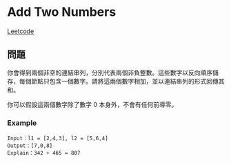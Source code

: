 # Add Two Numbers
[Leetcode](https://leetcode.com/problems/add-two-numbers/)

## 問題
你會得到兩個非空的連結串列，分別代表兩個非負整數。這些數字以反向順序儲存，每個節點只包含一個數字。請將這兩個數字相加，並以連結串列的形式回傳其和。

你可以假設這兩個數字除了數字 0 本身外，不會有任何前導零。

### Example
```
Input：l1 = [2,4,3], l2 = [5,6,4]
Output：[7,0,8]
Explain：342 + 465 = 807
```

